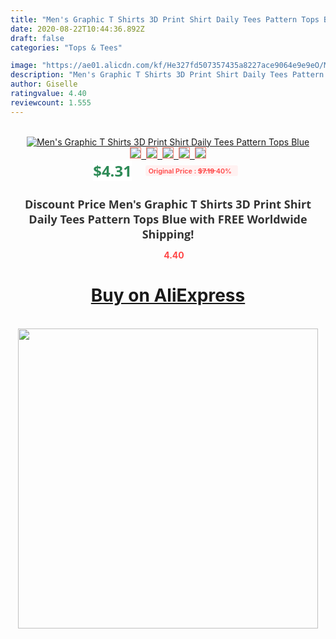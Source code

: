 ```yaml
---
title: "Men's Graphic T Shirts 3D Print Shirt Daily Tees Pattern Tops Blue"
date: 2020-08-22T10:44:36.892Z
draft: false
categories: "Tops & Tees"

image: "https://ae01.alicdn.com/kf/He327fd507357435a8227ace9064e9e9eO/Men-s-Graphic-T-Shirts-3D-Print-Shirt-Daily-Tees-Pattern-Tops-Blue.jpg"
description: "Men's Graphic T Shirts 3D Print Shirt Daily Tees Pattern Tops Blue"
author: Giselle
ratingvalue: 4.40
reviewcount: 1.555
---
```

<br>
<div style="text-align: center;">
<a href="https://s.click.aliexpress.com/e/_99y4G9" target="_blank" rel="nofollow noopener noreferrer"><img alt="Men's Graphic T Shirts 3D Print Shirt Daily Tees Pattern Tops Blue" class="magnifier-image" src="https://ae01.alicdn.com/kf/He327fd507357435a8227ace9064e9e9eO/Men-s-Graphic-T-Shirts-3D-Print-Shirt-Daily-Tees-Pattern-Tops-Blue.jpg_640x640.jpg">
<br>
<img style="border:1px solid salmon" src="https://ae01.alicdn.com/kf/He327fd507357435a8227ace9064e9e9eO/Men-s-Graphic-T-Shirts-3D-Print-Shirt-Daily-Tees-Pattern-Tops-Blue.jpg_120x120.jpg">&nbsp;&nbsp;<img style="border:1px solid salmon" src="https://ae01.alicdn.com/kf/H7b2ab81950ba409e9b06df1f0156adafA/Men-s-Graphic-T-Shirts-3D-Print-Shirt-Daily-Tees-Pattern-Tops-Blue.jpg_120x120.jpg">&nbsp;&nbsp;<img style="border:1px solid salmon" src="_120x120.jpg">&nbsp;&nbsp;<img style="border:1px solid salmon" src="_120x120.jpg">&nbsp;&nbsp;<img style="border:1px solid salmon" src="_120x120.jpg"></a></div><br0>
<div style="text-align: center;"><span style="background-color: white; border: 0px; box-sizing: border-box; color: seagreen; display: inline-block; font-family: &quot;open sans&quot; , &quot;arial&quot; , &quot;helvetica&quot; , sans-serif , &quot;heiti&quot;; font-size: 24px; font-stretch: inherit; font-weight: 700; line-height: inherit; margin: 0px 10px 0px 0px; padding: 0px; vertical-align: middle;">$4.31 </span>
<span style="background: rgb(255 , 241 , 241); border-radius: 3px; border: 0px; box-sizing: border-box; color: #ff4747; display: inline-block; font-family: inherit; font-size: 12px; font-stretch: inherit; font-style: inherit; font-variant: inherit; font-weight: 600; line-height: inherit; margin: 0px; padding: 2px 5px; transform: scale(0.9); vertical-align: middle;">Original Price : <b style="text-decoration: line-through;">$7.19 </b> 40%&nbsp;&nbsp;</span></div>
<h1 style="color: #333333; display: inline-block; font-family: &quot;open sans&quot; , &quot;arial&quot; , &quot;helvetica&quot; , sans-serif , &quot;heiti&quot;; font-size: 18px; font-stretch: inherit; font-weight: 700; text-align: center;">Discount Price Men's Graphic T Shirts 3D Print Shirt Daily Tees Pattern Tops Blue with FREE Worldwide Shipping!</h1>
<div style="color: #ff4747; text-align: center;">
<img src="https://4.bp.blogspot.com/-M0ZcTcb-5uY/XleCXlxnR4I/AAAAAAAAAEc/OrjgMkXV1oMQFaCRZj5HQwOCBcu3w1FegCPcBGAYYCw/s1600/star.png" style="height: 15px;">&nbsp;<b>4.40</b></div>
<div class="button_cont" align="center"><a class="buynow_a" href="https://s.click.aliexpress.com/e/_99y4G9" target="_blank" rel="nofollow noopener noreferrer"><H1>Buy on AliExpress</H1></a></div><br>
<div class="separator" style="clear: both; text-align: center;">
<img src="https://lh3.googleusercontent.com/-pTy5HemUv9M/XlePHvY0dAI/AAAAAAAAAE4/0nX5iRUoIWY8eMW9Dpxeirr157OZliDIgCLcBGAsYHQ/s1600/badge.gif" width="480">
</div>
